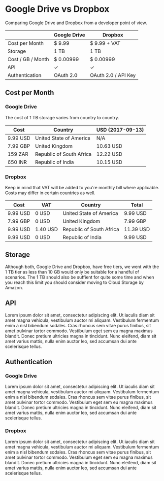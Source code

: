 # Google Drive vs Dropbox

Comparing Google Drive and Dropbox from a developer point of view.

|                   | Google Drive | Dropbox                |
| ----------------- | ------------ | ---------------------- |
| Cost per Month    | $ 9.99       | $ 9.99 + VAT           |
| Storage           | 1 TB         | 1 TB                   |
| Cost / GB / Month | $ 0.00999    | $ 0.00999              |
| API               | &#10003;     | &#10003;               |
| Authentication    | OAuth 2.0    | OAuth 2.0 / API Key    |

## Cost per Month

### Google Drive

The cost of 1 TB storage varies from country to country.

| Cost     | Country                  | USD (2017-09-13) |
| -------- | ------------------------ | ---------------- |
| 9.99 USD | United State of America  | N/A              |
| 7.99 GBP | United Kingdom           | 10.63 USD        |
| 159 ZAR  | Republic of South Africa | 12.22 USD        |
| 650 INR  | Republic of India        | 10.15 USD        |


### Dropbox

Keep in mind that VAT will be added to you're monthly bill where applicable. Costs may differ in certain countries as well.

| Cost     | VAT      | Country                  | Total     |
| -------- | -------- | ------------------------ | --------- |
| 9.99 USD | 0 USD    | United State of America  | 9.99 USD  |
| 7.99 GBP | 0 USD    | United Kingdom           | 7.99 GBP  |
| 9.99 USD | 1.40 USD | Republic of South Africa | 11.39 USD |
| 9.99 USD | 0 USD    | Republic of India        | 9.99 USD  |


## Storage

Although both, Google Drive and Dropbox, have free tiers, we went with the 1 TB tier as less than 10 GB would only be suitable for a handful of scenarios. The 1 TB should also be suffient for quite some time and when you reach this limit you should consider moving to Cloud Storage by Amazon.

## API

Lorem ipsum dolor sit amet, consectetur adipiscing elit. Ut iaculis diam sit amet magna vehicula, vestibulum auctor mi aliquam. Vestibulum fermentum enim a nisl bibendum sodales. Cras rhoncus sem vitae purus finibus, sit amet pulvinar tortor commodo. Vestibulum eget sem eu magna maximus blandit. Donec pretium ultricies magna in tincidunt. Nunc eleifend, diam sit amet varius mattis, nulla enim auctor leo, sed accumsan dui ante scelerisque tellus.

## Authentication

### Google Drive

Lorem ipsum dolor sit amet, consectetur adipiscing elit. Ut iaculis diam sit amet magna vehicula, vestibulum auctor mi aliquam. Vestibulum fermentum enim a nisl bibendum sodales. Cras rhoncus sem vitae purus finibus, sit amet pulvinar tortor commodo. Vestibulum eget sem eu magna maximus blandit. Donec pretium ultricies magna in tincidunt. Nunc eleifend, diam sit amet varius mattis, nulla enim auctor leo, sed accumsan dui ante scelerisque tellus.

### Dropbox

Lorem ipsum dolor sit amet, consectetur adipiscing elit. Ut iaculis diam sit amet magna vehicula, vestibulum auctor mi aliquam. Vestibulum fermentum enim a nisl bibendum sodales. Cras rhoncus sem vitae purus finibus, sit amet pulvinar tortor commodo. Vestibulum eget sem eu magna maximus blandit. Donec pretium ultricies magna in tincidunt. Nunc eleifend, diam sit amet varius mattis, nulla enim auctor leo, sed accumsan dui ante scelerisque tellus.